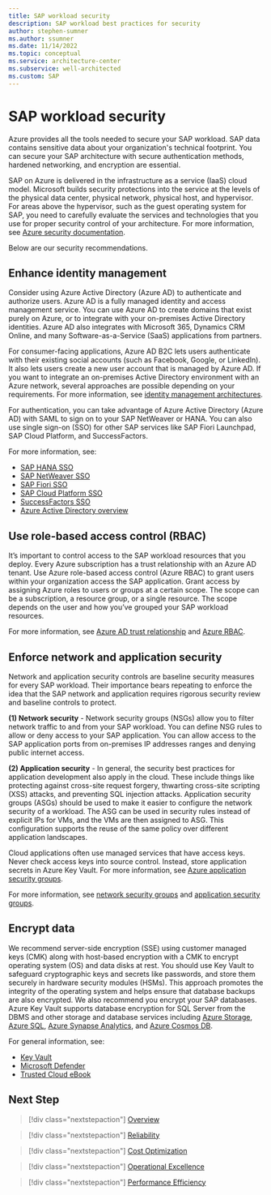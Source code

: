 ```yaml
---
title: SAP workload security
description: SAP workload best practices for security
author: stephen-sumner
ms.author: ssumner
ms.date: 11/14/2022
ms.topic: conceptual
ms.service: architecture-center
ms.subservice: well-architected
ms.custom: SAP
---
```


# SAP workload security

Azure provides all the tools needed to secure your SAP workload. SAP data contains sensitive data about your organization's technical footprint. You can secure your SAP architecture with secure authentication methods, hardened networking, and encryption are essential.

SAP on Azure is delivered in the infrastructure as a service (IaaS) cloud model. Microsoft builds security protections into the service at the levels of the physical data center, physical network, physical host, and hypervisor. For areas above the hypervisor, such as the guest operating system for SAP, you need to carefully evaluate the services and technologies that you use for proper security control of your architecture. For more information, see [Azure security documentation](/azure/security/).

Below are our security recommendations.

## Enhance identity management

Consider using Azure Active Directory (Azure AD) to authenticate and authorize users. Azure AD is a fully managed identity and access management service. You can use Azure AD to create domains that exist purely on Azure, or to integrate with your on-premises Active Directory identities. Azure AD also integrates with Microsoft 365, Dynamics CRM Online, and many Software-as-a-Service (SaaS) applications from partners.

For consumer-facing applications, Azure AD B2C lets users authenticate with their existing social accounts (such as Facebook, Google, or LinkedIn). It also lets users create a new user account that is managed by Azure AD. If you want to integrate an on-premises Active Directory environment with an Azure network, several approaches are possible depending on your requirements. For more information, see [identity management architectures](/azure/architecture/reference-architectures/identity/).

For authentication, you can take advantage of Azure Active Directory (Azure AD) with SAML to sign on to your SAP NetWeaver or HANA. You can also use single sign-on (SSO) for other SAP services like SAP Fiori Launchpad, SAP Cloud Platform, and SuccessFactors.

For more information, see:

- [SAP HANA SSO](/azure/active-directory/saas-apps/saphana-tutorial)
- [SAP NetWeaver SSO](/azure/active-directory/saas-apps/sap-netweaver-tutorial)
- [SAP Fiori SSO](/azure/active-directory/saas-apps/sap-fiori-tutorial)
- [SAP Cloud Platform SSO](/azure/active-directory/saas-apps/sap-hana-cloud-platform-tutorial)
- [SuccessFactors SSO](/azure/active-directory/saas-apps/successfactors-tutorial)
- [Azure Active Directory overview](/azure/active-directory/)

## Use role-based access control (RBAC)

It’s important to control access to the SAP workload resources that you deploy. Every Azure subscription has a trust relationship with an Azure AD tenant. Use Azure role-based access control (Azure RBAC) to grant users within your organization access the SAP application. Grant access by assigning Azure roles to users or groups at a certain scope. The scope can be a subscription, a resource group, or a single resource. The scope depends on the user and how you’ve grouped your SAP workload resources.

For more information, see [Azure AD trust relationship](/azure/active-directory/fundamentals/active-directory-how-subscriptions-associated-directory) and [Azure RBAC](/azure/role-based-access-control/overview).

## Enforce network and application security

Network and application security controls are baseline security measures for every SAP workload. Their importance bears repeating to enforce the idea that the SAP network and application requires rigorous security review and baseline controls to protect.  

**(1) Network security** - Network security groups (NSGs) allow you to filter network traffic to and from your SAP workload. You can define NSG rules to allow or deny access to your SAP application. You can allow access to the SAP application ports from on-premises IP addresses ranges and denying public internet access.

**(2) Application security** - In general, the security best practices for application development also apply in the cloud. These include things like protecting against cross-site request forgery, thwarting cross-site scripting (XSS) attacks, and preventing SQL injection attacks. Application security groups (ASGs) should be used to make it easier to configure the network security of a workload. The ASG can be used in security rules instead of explicit IPs for VMs, and the VMs are then assigned to ASG. This configuration supports the reuse of the same policy over different application landscapes.

Cloud applications often use managed services that have access keys. Never check access keys into source control. Instead, store application secrets in Azure Key Vault. For more information, see [Azure application security groups](/azure/virtual-network/application-security-groups).

For more information, see [network security groups](/azure/virtual-network/network-security-groups-overview) and [application security groups](/azure/virtual-network/application-security-groups).

## Encrypt data

We recommend server-side encryption (SSE) using customer managed keys (CMK) along with host-based encryption with a CMK to encrypt operating system (OS) and data disks at rest.  You should use Key Vault to safeguard cryptographic keys and secrets like passwords, and store them securely in hardware security modules (HSMs). This approach promotes the integrity of the operating system and helps ensure that database backups are also encrypted. We also recommend you encrypt your SAP databases. Azure Key Vault supports database encryption for SQL Server from the DBMS and other storage and database services including [Azure Storage](/azure/storage/common/storage-service-encryption), [Azure SQL](/azure/azure-sql/database/always-encrypted-azure-key-vault-configure), [Azure Synapse Analytics](/azure/synapse-analytics/sql-data-warehouse/sql-data-warehouse-encryption-tde), and [Azure Cosmos DB](/azure/cosmos-db/database-security?tabs=sql-api).

For general information, see:

- [Key Vault](/azure/key-vault/general/basic-concepts)
- [Microsoft Defender](/azure/defender-for-cloud/defender-for-cloud-introduction)
- [Trusted Cloud eBook](https://azure.microsoft.com/explore/trusted-cloud/)

## Next Step

>[!div class="nextstepaction"]
>[Overview](./overview.md)

>[!div class="nextstepaction"]
>[Reliability](./reliability.md)

>[!div class="nextstepaction"]
>[Cost Optimization](./cost-optimization.md)

>[!div class="nextstepaction"]
>[Operational Excellence](./operational-excellence.md)

>[!div class="nextstepaction"]
>[Performance Efficiency](./performance-efficiency.md)
